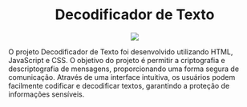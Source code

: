 <h1 align="center"> Decodificador de Texto </h1>
<p align="center">
<img loading="lazy" src="http://img.shields.io/static/v1?label=STATUS&message=EM%20DESENVOLVIMENTO&color=GREEN&style=for-the-badge"/>
</p>
<p>
  O projeto Decodificador de Texto foi desenvolvido utilizando HTML, JavaScript e CSS. O objetivo do projeto é permitir a criptografia e descriptografia de mensagens, proporcionando uma forma segura de comunicação. Através de uma interface intuitiva, os usuários podem facilmente codificar e decodificar textos, garantindo a proteção de informações sensíveis.
</p>
